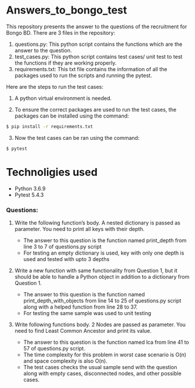 # Answers_to_bongo_test

This repository presents the answer to the questions of the recruitment for Bongo BD. 
There are 3 files in the repository: 
1) questions.py: This python script contains the functions which are the answer to the question.
2) test_cases.py: This python script contains test cases/ unit test to test the functions if they are working properly.
3) requirements.txt: This txt file contains the information of all the packages used to run the scripts and running the pytest.

Here are the steps to run the test cases:
1)  A python virtual environment is needed. 
2. To ensure the correct packages are used to run the test cases, the packages can be installed using the command:

```sh
$ pip install -r requirements.txt
```
3. Now the test cases can be ran using the command:

```sh
$ pytest
```

# Technoligies used

  - Python 3.6.9
  - Pytest 5.4.3

### Questions:

1) Write the following function’s body. A nested dictionary is passed as parameter. You need to
print all keys with their depth. 
    - The answer to this question is the function named print_depth from line 3 to 7 of questions.py script
    - For testing an empty dictionary is used, key with only one depth is used and tested with upto 3 depths

2) Write a new function with same functionality from Question 1, but it should be able to handle
a Python object in addition to a dictionary from Question 1.
    - The answer to this question is the function named print_depth_with_objects from line 14 to 25 of questions.py script along with a helped function from line 28 to 37.
    - For testing the same sample was used to unit testing 

3) Write following functions body. 2 Nodes are passed as parameter. You need to find Least
Common Ancestor and print its value.
    - The answer to this question is the function named lca from line 41 to 57 of questions.py script. 
    - The time complexity for this problem in worst case scenario is O(n) and space complexity is also O(n).
    - The test cases checks the usual sample send with the question along with empty cases, disconnected nodes, and other possible cases. 

